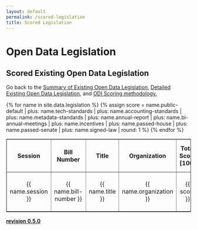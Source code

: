 ```yaml
---
layout: default
permalink: /scored-legislation
title: Scored Legislation
---
```


# Open Data Legislation
## Scored Existing Open Data Legislation
Go back to the <a target="_blank" href="/legislation">Summary of Existing Open Data Legislation</a>, <a target="_blank" href="/detailed-legislation">Detailed Existing Open Data Legislation</a>, and <a target="_blank" href="/scoring">ODI Scoring methodology.</a>
<table cellpadding="10" border="1">
	<tr>
		<th>Session</th>
		<th>Bill Number</th>
		<th>Title</th>
		<th>Organization</th>
		<th>Total Score [100]</th>
		<th>Score Public Default</th>
		<th>Score Tech Standards</th>
		<th>Score Accounting Standards</th>
		<th>Score Metadata Standards</th>
		<th>Score Annual Report</th>
		<th>Score Bi-Annual Report</th>
		<th>Score Incentives</th>
		<th>Score Passed House</th>
		<th>Score Passed Senate</th>
		<th>Score Signed Law</th>
	</tr>
{% for name in site.data.legislation %}
{% assign score = name.public-default | plus: name.tech-standards | plus: name.accounting-standards | plus: name.metadata-standards | plus: name.annual-report | plus: name.bi-annual-meetings | plus: name.incentives | plus: name.passed-house | plus: name.passed-senate | plus: name.signed-law | round: 1 %}
  <tr>
  	<td class="tablecolumn"  align="center">{{ name.session }}</td>
  	<td class="tablecolumn"  align="center">{{ name.bill-number }}</td>
  	<td class="tablecolumn largetablecolumn"  align="center">{{ name.title }}</td>
  	<td class="tablecolumn"  align="center">{{ name.organization }}</td>
  	<td class="tablecolumn"  align="center">{{ score }}</td>
  	<td class="tablecolumn"  align="center">{{ name.public-default }}</td>
  	<td class="tablecolumn"  align="center">{{ name.tech-standards }}</td>
  	<td class="tablecolumn"  align="center">{{ name.accounting-standards }}</td>
  	<td class="tablecolumn"  align="center">{{ name.metadata-standards }}</td>
  	<td class="tablecolumn"  align="center">{{ name.annual-report }}</td>
  	<td class="tablecolumn"  align="center">{{ name.bi-annual-meetings }}</td>
  	<td class="tablecolumn"  align="center">{{ name.incentives }}</td>
  	<td class="tablecolumn"  align="center">{{ name.passed-house }}</td>
  	<td class="tablecolumn"  align="center">{{ name.passed-senate }}</td>
  	<td class="tablecolumn"  align="center">{{ name.signed-law }}</td>
  </tr>
{% endfor %}
</table>

**<a target="_blank" href="https://github.com/opendatainitiative/opendatalegislation/tree/0.5.0">revision 0.5.0</a>**
